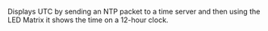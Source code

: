 Displays UTC by sending an NTP packet to a time server and then using the LED Matrix it shows the time on a 12-hour clock.
